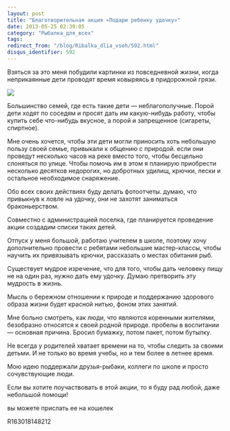 ```yaml
---
layout: post
title: "Благотворительная акция «Подари ребенку удочку»"
date: 2013-05-25 02:39:05
category: "Рыбалка_для_всех"
tags:
redirect_from: "/blog/Ribalka_dlia_vseh/592.html"
disqus_identifier: 592
---
```

Взяться за это меня побудили картинки из повседневной жизни, когда
неприкаянные дети проводят время ковыряясь в придорожной грязи.

![](http://fishingguru.ru/uploads/images/00/00/01/2013/05/24/970a87.jpg)

Большинство семей, где есть такие дети — неблагополучные. Порой дети
ходят по соседям и просят дать им какую-нибудь работу, чтобы купить себе
что-нибудь вкусное, а порой и запрещенное (сигареты, спиртное).

Мне очень хочется, чтобы эти дети могли приносить хоть небольшую пользу
своей семье, привыкали к общению с природой. если они проведут несколько
часов на реке вместо того, чтобы бесцельно слоняться по улице. Чтобы
помочь им в этом я планирую приобрести несколько десятков недорогих, но
добротных удилищ, крючки, лески и остальное необходимое снаряжение.

Обо всех своих действиях буду делать фотоотчеты. думаю, что привыкнув к
ловле на удочку, они не захотят заниматься браконьерством.

Совместно с администрацией поселка, где планируется проведение акции
создадим списки таких детей.

Отпуск у меня большой, работаю учителем в школе, поэтому хочу
дополнительно провести с ребятами небольшие мастер-классы, чтобы научить
их привязывать крючки, рассказать о местах обитания рыб.

Существует мудрое изречение, что для того, чтобы дать человеку пищу не
на один раз, нужно дать ему удочку. Думаю претворить эту мудрость в
жизнь.

Мысль о бережном отношении к природе и поддержанию здорового образа
жизни будет красной нитью, фоном этих занятий.

Мне больно смотреть, как люди, что являются коренными жителями,
безобразно относятся к своей родной природе. пробелы в воспитании —
основная причина. Бросил бумажку, потом пакет, потом бутылку.

Не всегда у родителей хватает времени на то, чтобы следить за своими
детьми. И не только во время учебы, но и тем более в летнее время.

Мою идею поддержали друзья-рыбаки, коллеги по школе и просто
сочувствующие люди.

Если вы хотите поучаствовать в этой акции, то я буду рад любой, даже
небольшой помощи!

вы можете прислать ее на кошелек

R163018148212
